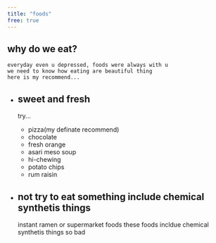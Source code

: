 ```yaml
---
title: "foods"
free: true
---
```


## why do we eat?
    everyday even u depressed, foods were always with u
    we need to know how eating are beautiful thing
    here is my recommend...

- ## sweet and fresh
    try...
    - pizza(my definate recommend)
    - chocolate
    - fresh orange
    - asari meso soup
    - hi-chewing
    - potato chips
    - rum raisin

- ## not try to eat something include chemical synthetis things
    instant ramen or supermarket foods
    these foods incldue chemical synthetis things so bad